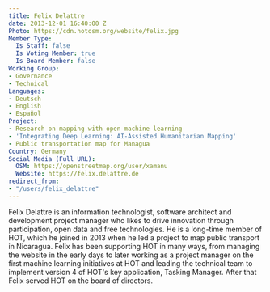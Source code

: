 ```yaml
---
title: Felix Delattre
date: 2013-12-01 16:40:00 Z
Photo: https://cdn.hotosm.org/website/felix.jpg
Member Type:
  Is Staff: false
  Is Voting Member: true
  Is Board Member: false
Working Group:
- Governance
- Technical
Languages:
- Deutsch
- English
- Español
Project:
- Research on mapping with open machine learning
- 'Integrating Deep Learning: AI-Assisted Humanitarian Mapping'
- Public transportation map for Managua
Country: Germany
Social Media (Full URL):
  OSM: https://openstreetmap.org/user/xamanu
  Website: https://felix.delattre.de
redirect_from:
- "/users/felix_delattre"
---
```


<p>Felix Delattre is an information technologist, software architect and development project manager who likes to drive innovation through participation, open data and free technologies. He is a long-time member of HOT, which he joined in 2013 when he led a project to map public transport in Nicaragua. Felix has been supporting HOT in many ways, from managing the website in the early days to later working as a project manager on the first machine learning initiatives at HOT and leading the technical team to implement version 4 of HOT's key application, Tasking Manager. After that Felix served HOT on the board of directors.</p>
